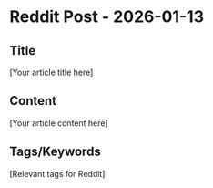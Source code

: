 # Reddit Post - 2026-01-13

## Title
[Your article title here]

## Content
[Your article content here]

## Tags/Keywords
[Relevant tags for Reddit]
